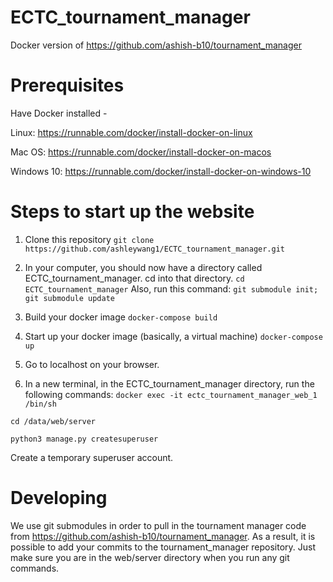 # ECTC_tournament_manager
Docker version of https://github.com/ashish-b10/tournament_manager

# Prerequisites
Have Docker installed -

Linux: https://runnable.com/docker/install-docker-on-linux

Mac OS: https://runnable.com/docker/install-docker-on-macos 

Windows 10: https://runnable.com/docker/install-docker-on-windows-10

# Steps to start up the website
1) Clone this repository
```git clone https://github.com/ashleywang1/ECTC_tournament_manager.git```


2) In your computer, you should now have a directory called ECTC_tournament_manager. cd into that directory.
```cd ECTC_tournament_manager```
Also, run this command:
```git submodule init; git submodule update```

3) Build your docker image
```docker-compose build```

4) Start up your docker image (basically, a virtual machine)
```docker-compose up```

5) Go to localhost on your browser.

6) In a new terminal, in the ECTC_tournament_manager directory, run the following commands:
```docker exec -it ectc_tournament_manager_web_1 /bin/sh```

```cd /data/web/server```

```python3 manage.py createsuperuser```

Create a temporary superuser account.


# Developing

We use git submodules in order to pull in the tournament manager code from https://github.com/ashish-b10/tournament_manager. As a result, it is possible to add your commits to the tournament_manager repository. Just make sure you are in the web/server directory when you run any git commands.
